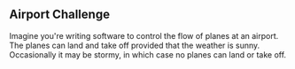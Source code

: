 ## Airport Challenge

Imagine you're writing software to control the flow of planes at an airport.
The planes can land and take off provided that the weather is sunny.
Occasionally it may be stormy, in which case no planes can land or take off.